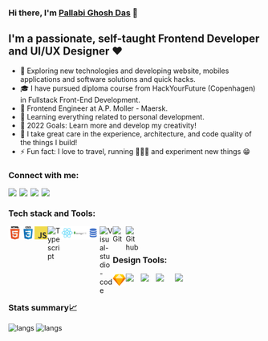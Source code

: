 ### Hi there, I'm [Pallabi Ghosh Das](https://durgeshsamariya.github.io) 👋


## I'm a passionate, self-taught Frontend Developer and UI/UX Designer ❤️
- 🤔 Exploring new technologies and developing website, mobiles applications and software solutions and quick hacks.
- 🎓 I have pursued diploma course from HackYourFuture (Copenhagen) in Fullstack Front-End Development.
- 💼 Frontend Engineer at A.P. Moller - Maersk.
- 🌱 Learning everything related to personal development.
- 🥅 2022 Goals: Learn more and develop my creativity!
- 🤝 I take great care in the experience, architecture, and code quality of the things I build!
- ⚡ Fun fact: I love to travel, running 🏃🏻‍♀️ and experiment new things :grin:

### Connect with me:   

[<img align="left"  width="22px" src="https://img.icons8.com/color/35/000000/dribbble.png"/>][dribbblesite]
[<img align="left"  width="22px" src="https://img.icons8.com/color/35/000000/twitter--v2.png" />][twitter]
[<img align="left"  width="22px" src="https://img.icons8.com/color/35/000000/linkedin.png" />][linkedin]
<a href="mailto:pallabighosh3100@gmail.com" target="blank"><img align="left"  width="22px" src="https://img.icons8.com/color/35/000000/gmail.png"/></a>

</br>

### Tech stack and Tools:


<img align="left" alt="HTML5" width="26px" src="https://raw.githubusercontent.com/github/explore/80688e429a7d4ef2fca1e82350fe8e3517d3494d/topics/html/html.png" />
<img align="left" alt="CSS3" width="26px" src="https://raw.githubusercontent.com/github/explore/80688e429a7d4ef2fca1e82350fe8e3517d3494d/topics/css/css.png" />
<img align="left" alt="Javascript" width="26px" src="https://raw.githubusercontent.com/github/explore/80688e429a7d4ef2fca1e82350fe8e3517d3494d/topics/javascript/javascript.png" />
<img align="left" alt="Typescript" width="26px" src="https://img.icons8.com/color/35/000000/typescript.png" />
<img align="left" alt="React" width="26px" src="https://raw.githubusercontent.com/github/explore/80688e429a7d4ef2fca1e82350fe8e3517d3494d/topics/react/react.png" />
<img align="left" alt="MongoDB" width="26px" src="https://raw.githubusercontent.com/github/explore/80688e429a7d4ef2fca1e82350fe8e3517d3494d/topics/mongodb/mongodb.png" />
<img align="left" alt="SQL" width="26px" src="https://raw.githubusercontent.com/github/explore/80688e429a7d4ef2fca1e82350fe8e3517d3494d/topics/sql/sql.png" />
<img align="left" alt="Visual-studio-code" width="26px" src="https://img.icons8.com/fluency/35/000000/visual-studio-code-2019.png"/>
<img align="left" alt="Git" width="26px" src="https://img.icons8.com/color/35/000000/git.png"/> 
<img align="left" alt="Github" width="26px" src="https://img.icons8.com/color/35/000000/github.png"/> 

<br />
<br />


### Design Tools:

<img align="left"  width="26px" src="https://raw.githubusercontent.com/github/explore/80688e429a7d4ef2fca1e82350fe8e3517d3494d/topics/sketch/sketch.png" />
<img align="left"  width="30px" src="https://img.icons8.com/color/48/000000/adobe-xd.png"/>
<img align="left"  width="30px" src="https://img.icons8.com/color/48/000000/adobe-illustrator.png"/>
<img align="left"   width="38px" src="https://img.icons8.com/clouds/100/000000/procreate.png"/>
<img align="left"  width="30px" src="https://img.icons8.com/fluent/48/000000/adobe-photoshop.png"/>


<br />
<br />




[dribbblesite]: https://dribbble.com/Pallabi_Ghosh_Das
[linkedin]: https://www.linkedin.com/in/contactpallabi/
[twitter]: https://twitter.com/PallabiGhoshDas

### Stats summary📈

<p>
<img width="40%" src="https://github-readme-stats.vercel.app/api/top-langs?username=Pallabi-ghosh&show_icons=true&locale=en&layout=compact" alt="langs" />
<img width="48%" src="https://github-readme-stats.vercel.app/api?username=Pallabi-ghosh&show_icons=true&theme=merko" alt="langs" />
</p>
